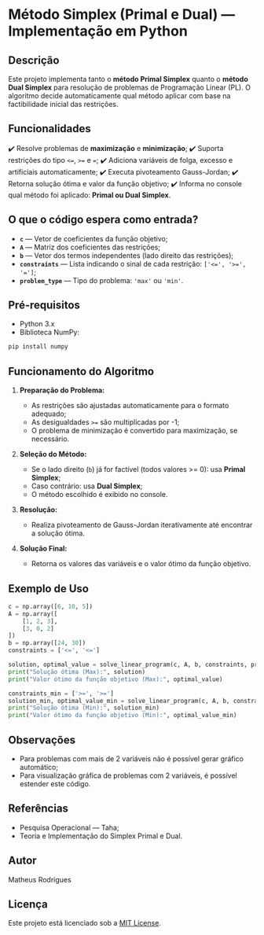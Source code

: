 # Método Simplex (Primal e Dual) — Implementação em Python

## Descrição

Este projeto implementa tanto o **método Primal Simplex** quanto o **método Dual Simplex** para resolução de problemas de Programação Linear (PL). O algoritmo decide automaticamente qual método aplicar com base na factibilidade inicial das restrições.

## Funcionalidades

✔️ Resolve problemas de **maximização** e **minimização**;
✔️ Suporta restrições do tipo `<=`, `>=` e `=`;
✔️ Adiciona variáveis de folga, excesso e artificiais automaticamente;
✔️ Executa pivoteamento Gauss-Jordan;
✔️ Retorna solução ótima e valor da função objetivo;
✔️ Informa no console qual método foi aplicado: **Primal ou Dual Simplex**.

## O que o código espera como entrada?

* **`c`** — Vetor de coeficientes da função objetivo;
* **`A`** — Matriz dos coeficientes das restrições;
* **`b`** — Vetor dos termos independentes (lado direito das restrições);
* **`constraints`** — Lista indicando o sinal de cada restrição: `['<=', '>=', '=']`;
* **`problem_type`** — Tipo do problema: `'max'` ou `'min'`.

## Pré-requisitos

* Python 3.x
* Biblioteca NumPy:

```bash
pip install numpy
```

## Funcionamento do Algoritmo

1. **Preparação do Problema:**

   * As restrições são ajustadas automaticamente para o formato adequado;
   * As desigualdades `>=` são multiplicadas por -1;
   * O problema de minimização é convertido para maximização, se necessário.

2. **Seleção do Método:**

   * Se o lado direito (`b`) já for factível (todos valores >= 0): usa **Primal Simplex**;
   * Caso contrário: usa **Dual Simplex**;
   * O método escolhido é exibido no console.

3. **Resolução:**

   * Realiza pivoteamento de Gauss-Jordan iterativamente até encontrar a solução ótima.

4. **Solução Final:**

   * Retorna os valores das variáveis e o valor ótimo da função objetivo.

## Exemplo de Uso

```python
c = np.array([6, 10, 5])
A = np.array([
    [1, 2, 3],
    [3, 0, 2]
])
b = np.array([24, 30])
constraints = ['<=', '<=']

solution, optimal_value = solve_linear_program(c, A, b, constraints, problem_type='max')
print("Solução ótima (Max):", solution)
print("Valor ótimo da função objetivo (Max):", optimal_value)

constraints_min = ['>=', '>=']
solution_min, optimal_value_min = solve_linear_program(c, A, b, constraints_min, problem_type='min')
print("Solução ótima (Min):", solution_min)
print("Valor ótimo da função objetivo (Min):", optimal_value_min)
```

## Observações

* Para problemas com mais de 2 variáveis não é possível gerar gráfico automático;
* Para visualização gráfica de problemas com 2 variáveis, é possível estender este código.

## Referências

* Pesquisa Operacional — Taha;
* Teoria e Implementação do Simplex Primal e Dual.

## Autor

Matheus Rodrigues

## Licença

Este projeto está licenciado sob a [MIT License](LICENSE).
